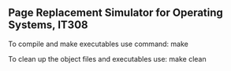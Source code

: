 ## Page Replacement Simulator for Operating Systems, IT308

To compile and make executables use command: make

To clean up the object files and executables use: make clean
